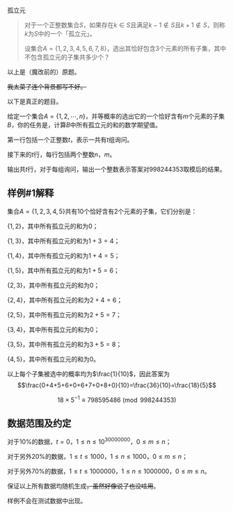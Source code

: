 孤立元



> 对于一个正整数集合$S$，如果存在$k\in S$且满足$k-1\notin S$且$k+1\notin S$，则称$k$为$S$中的一个「孤立元」。
> 
> 设集合$A=\lbrace 1,2,3,4,5,6,7,8\rbrace$，选出其恰好包含$3$个元素的所有子集，其中不包含孤立元的子集共多少个？

以上是（魔改前的）原题。

~~我太菜了连个背景都写不好。~~



以下是真正的题目。

给定一个集合$A=\{1,2,\cdots,n\}$，并等概率的选出它的一个恰好含有$m$个元素的子集$B$，你的任务是，计算$B$中所有孤立元的和的数学期望值。



第一行包括一个正整数$t$，表示一共有$t$组询问。

接下来的$t$行，每行包括两个整数$n$，$m$。



输出共$t$行，对于每组询问，输出一个整数表示答案对$998244353$取模后的结果。



## 样例#$1$解释

集合$A=\{1,2,3,4,5\}$共有$10$个恰好含有$2$个元素的子集，它们分别是：

$\{1,2\}$，其中所有孤立元的和为$0$；

$\{1,3\}$，其中所有孤立元的和为$1+3=4$；

$\{1,4\}$，其中所有孤立元的和为$1+4=5$；

$\{1,5\}$，其中所有孤立元的和为$1+5=6$；

$\{2,3\}$，其中所有孤立元的和为$0$；

$\{2,4\}$，其中所有孤立元的和为$2+4=6$；

$\{2,5\}$，其中所有孤立元的和为$2+5=7$；

$\{3,4\}$，其中所有孤立元的和为$0$；

$\{3,5\}$，其中所有孤立元的和为$3+5=8$；

$\{4,5\}$，其中所有孤立元的和为$0$。

以上每个子集被选中的概率均为$\frac{1}{10}$，因此答案为
$$\frac{0+4+5+6+0+6+7+0+8+0}{10}=\frac{36}{10}=\frac{18}{5}$$

$$18\times 5^{-1}\equiv 798595486\pmod{998244353}$$

## 数据范围及约定

对于$10\%$的数据，$t=0$，$1\leqslant n\leqslant 10^{30000000}$，$0\leqslant m\leqslant n$；

对于另外$20\%$的数据，$1\leqslant t\leqslant 1000$，$1\leqslant n\leqslant 1000$，$0\leqslant m\leqslant n$；

对于另外$70\%$的数据，$1\leqslant t\leqslant 1000000$，$1\leqslant n\leqslant 1000000$，$0\leqslant m\leqslant n$。

保证以上所有数据均随机生成~~，虽然好像说了也没啥用~~。

样例不会在测试数据中出现。
